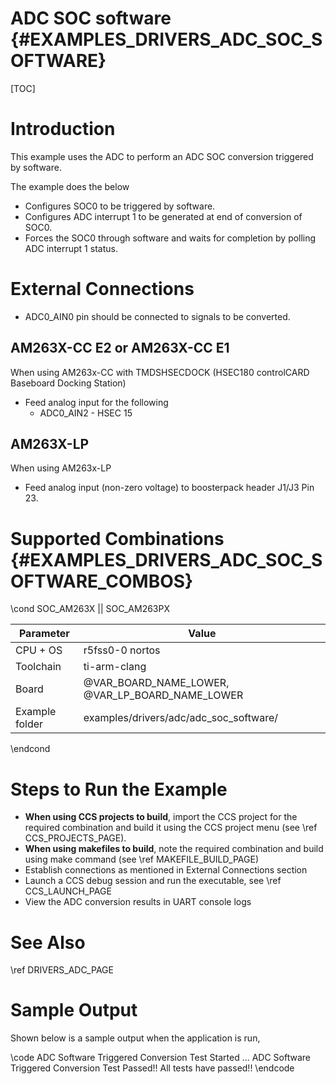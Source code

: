 # ADC SOC software {#EXAMPLES_DRIVERS_ADC_SOC_SOFTWARE}

[TOC]

# Introduction

This example uses the ADC to perform an ADC SOC conversion triggered by software.

The example does the below
- Configures SOC0 to be triggered by software.
- Configures ADC interrupt 1 to be generated at end of conversion of SOC0.
- Forces the SOC0 through software and waits for completion by polling ADC interrupt 1 status.

# External Connections
- ADC0_AIN0 pin should be connected to signals to be converted.

## AM263X-CC E2 or AM263X-CC E1
When using AM263x-CC with TMDSHSECDOCK (HSEC180 controlCARD Baseboard Docking Station)
- Feed analog input for the following
    - ADC0_AIN2 - HSEC 15

## AM263X-LP
When using AM263x-LP
- Feed analog input (non-zero voltage) to boosterpack header J1/J3 Pin 23.

# Supported Combinations {#EXAMPLES_DRIVERS_ADC_SOC_SOFTWARE_COMBOS}

\cond SOC_AM263X || SOC_AM263PX

 Parameter      | Value
 ---------------|-----------
 CPU + OS       | r5fss0-0 nortos
 Toolchain      | ti-arm-clang
 Board          | @VAR_BOARD_NAME_LOWER, @VAR_LP_BOARD_NAME_LOWER
 Example folder | examples/drivers/adc/adc_soc_software/

\endcond

# Steps to Run the Example

- **When using CCS projects to build**, import the CCS project for the required combination
  and build it using the CCS project menu (see \ref CCS_PROJECTS_PAGE).
- **When using makefiles to build**, note the required combination and build using
  make command (see \ref MAKEFILE_BUILD_PAGE)
- Establish connections as mentioned in External Connections section
- Launch a CCS debug session and run the executable, see \ref CCS_LAUNCH_PAGE
- View the ADC conversion results in UART console logs

# See Also

\ref DRIVERS_ADC_PAGE

# Sample Output

Shown below is a sample output when the application is run,

\code
ADC Software Triggered Conversion Test Started ...
ADC Software Triggered Conversion Test Passed!!
All tests have passed!!
\endcode
